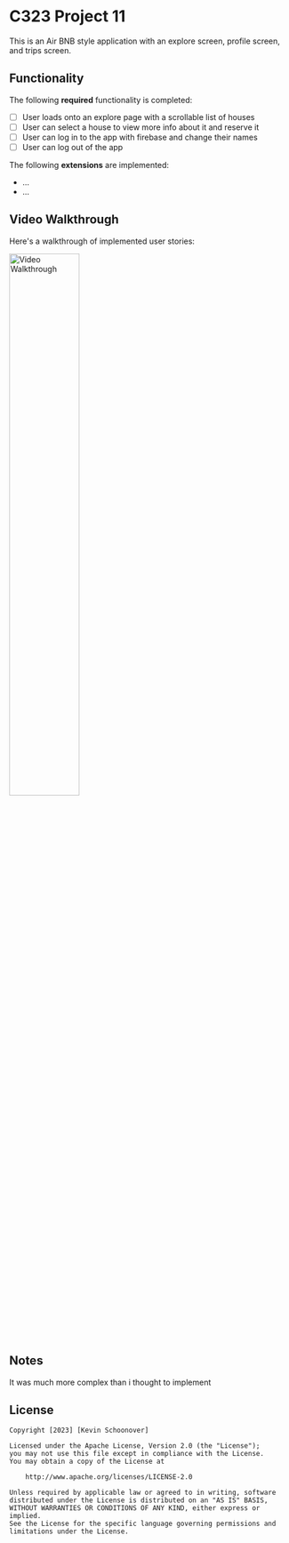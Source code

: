 # C323 Project 11

This is an Air BNB style application with an explore screen, profile screen, and trips screen.

## Functionality 

The following **required** functionality is completed:

* [ ] User loads onto an explore page with a scrollable list of houses
* [ ] User can select a house to view more info about it and reserve it
* [ ] User can log in to the app with firebase and change their names
* [ ] User can log out of the app

The following **extensions** are implemented:

* ...
* ...

## Video Walkthrough

Here's a walkthrough of implemented user stories:

<img src='walkthrough.gif' title='Video Walkthrough' width='50%' alt='Video Walkthrough' />


## Notes

It was much more complex than i thought to implement

## License

    Copyright [2023] [Kevin Schoonover]

    Licensed under the Apache License, Version 2.0 (the "License");
    you may not use this file except in compliance with the License.
    You may obtain a copy of the License at

        http://www.apache.org/licenses/LICENSE-2.0

    Unless required by applicable law or agreed to in writing, software
    distributed under the License is distributed on an "AS IS" BASIS,
    WITHOUT WARRANTIES OR CONDITIONS OF ANY KIND, either express or implied.
    See the License for the specific language governing permissions and
    limitations under the License.
